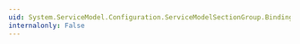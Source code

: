 ```yaml
---
uid: System.ServiceModel.Configuration.ServiceModelSectionGroup.Bindings
internalonly: False
---
```


